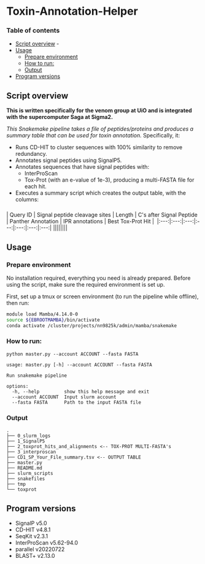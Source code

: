 # Toxin-Annotation-Helper <!-- omit in toc -->

### Table of contents <!-- omit in toc -->
- [Script overview](#script-overview)
		- [](#)
- [Usage](#usage)
	- [Prepare environment](#prepare-environment)
	- [How to run:](#how-to-run)
	- [Output](#output)
- [Program versions](#program-versions)



## Script overview


**This is written specifically for the venom group at UiO and is integrated with the supercomputer Saga at Sigma2.**

*This Snakemake pipeline takes a file of peptides/proteins and produces a summary table that can be used for toxin annotation.* Specifically, it:

- Runs CD-HIT to cluster sequences with 100% similarity to remove redundancy.
- Annotates signal peptides using SignalP5.
- Annotates sequences that have signal peptides with:
  - InterProScan
  - Tox-Prot (with an e-value of 1e-3), producing a multi-FASTA file for each hit.
- Executes a summary script which creates the output table, with the columns:

###

| Query ID | Signal peptide cleavage sites | Length | C's after Signal Peptide | Panther Annotation | IPR annotations | Best Tox-Prot Hit | 
|:---:|:---:|:---:|:---:|:---:|:---:|:---:|
||||||||


## Usage

### Prepare environment

No installation required, everything you need is already prepared. Before using the script, make sure the required environment is set up.

First, set up a tmux or screen environment (to run the pipeline while offline), then run:

```bash
module load Mamba/4.14.0-0
source ${EBROOTMAMBA}/bin/activate
conda activate /cluster/projects/nn9825k/admin/mamba/snakemake
```

### How to run:

```{bash}
python master.py --account ACCOUNT --fasta FASTA
```

```{bash}
usage: master.py [-h] --account ACCOUNT --fasta FASTA

Run snakemake pipeline

options:
  -h, --help         show this help message and exit
  --account ACCOUNT  Input slurm account
  --fasta FASTA      Path to the input FASTA file
```

### Output

```{bash}
.
├── 0_slurm_logs
├── 1_SignalP5
├── 2_toxprot_hits_and_alignments <-- TOX-PROT MULTI-FASTA's
├── 3_interproscan
├── CD1_SP_Your_File_summary.tsv <-- OUTPUT TABLE
├── master.py
├── README.md
├── slurm_scripts
├── snakefiles
├── tmp
└── toxprot
```

## Program versions
- SignalP v5.0
- CD-HIT v4.8.1
- SeqKit v2.3.1
- InterProScan v5.62-94.0
- parallel v20220722
- BLAST+ v2.13.0